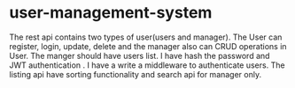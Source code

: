 # user-management-system
The rest api contains two types of user(users and manager). The User can register, login, update, delete and the manager also can CRUD operations in User. The manger should have users list. I have hash the password and JWT authentication . I have a write a middleware to authenticate users. The listing api have sorting functionality and search api for manager only.
